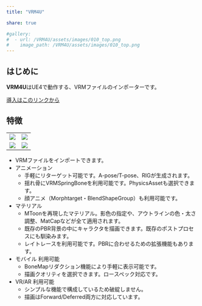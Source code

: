 ```yaml
---
title: "VRM4U"

share: true

#gallery:
#  - url: /VRM4U/assets/images/010_top.png
#    image_path: /VRM4U/assets/images/010_top.png
---
```


## はじめに
**VRM4U**はUE4で動作する、VRMファイルのインポーターです。

[導入はこのリンクから](./01_quick-start/)

## 特徴

|||
|----|----|
|![](/assets/images/03.png)|![](/assets/images/04.png)|
|![](/assets/images/01.png)|![](/assets/images/02.png)|


 - VRMファイルをインポートできます。
 - アニメーション
     - 手軽にリターゲット可能です。A-pose/T-pose、RIGが生成されます。
     - 揺れ骨にVRMSpringBoneを利用可能です。PhysicsAssetも選択できます。
     - 顔アニメ（Morphtarget・BlendShapeGroup）も利用可能です。
 - マテリアル
     - MToonを再現したマテリアル。影色の指定や、アウトラインの色・太さ調整、MatCapなどが全て適用されます。
     - 既存のPBR背景の中にキャラクタを描画できます。既存のポストプロセスにも馴染みます。
     - レイトレースを利用可能です。PBRに合わせるための拡張機能もあります。
 - モバイル 利用可能
     - BoneMapリダクション機能により手軽に表示可能です。
     - 描画クオリティを選択できます。ロースペック対応です。
 - VR/AR 利用可能
     - シンプルな機能で構成しているため破綻しません。
     - 描画はForward/Deferred両方に対応しています。


